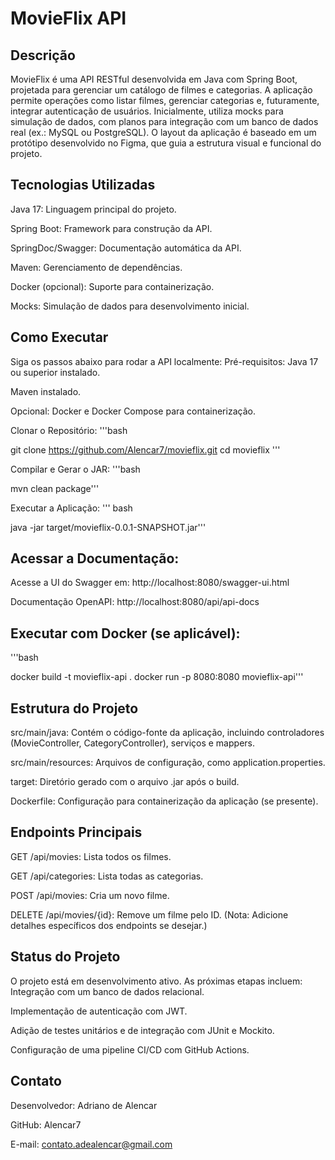 # MovieFlix API
## Descrição
MovieFlix é uma API RESTful desenvolvida em Java com Spring Boot, projetada para gerenciar um catálogo de filmes e categorias. A aplicação permite operações como listar filmes, gerenciar categorias e, futuramente, integrar autenticação de usuários. Inicialmente, utiliza mocks para simulação de dados, com planos para integração com um banco de dados real (ex.: MySQL ou PostgreSQL).
O layout da aplicação é baseado em um protótipo desenvolvido no Figma, que guia a estrutura visual e funcional do projeto.

## Tecnologias Utilizadas
Java 17: Linguagem principal do projeto.

Spring Boot: Framework para construção da API.

SpringDoc/Swagger: Documentação automática da API.

Maven: Gerenciamento de dependências.

Docker (opcional): Suporte para containerização.

Mocks: Simulação de dados para desenvolvimento inicial.

## Como Executar
Siga os passos abaixo para rodar a API localmente:
Pré-requisitos:
Java 17 ou superior instalado.

Maven instalado.

Opcional: Docker e Docker Compose para containerização.

Clonar o Repositório:
'''bash

git clone https://github.com/Alencar7/movieflix.git
cd movieflix '''

Compilar e Gerar o JAR:
'''bash

mvn clean package'''

Executar a Aplicação:
''' bash

java -jar target/movieflix-0.0.1-SNAPSHOT.jar'''

## Acessar a Documentação:
Acesse a UI do Swagger em: http://localhost:8080/swagger-ui.html

Documentação OpenAPI: http://localhost:8080/api/api-docs

## Executar com Docker (se aplicável):
'''bash

docker build -t movieflix-api .
docker run -p 8080:8080 movieflix-api'''

## Estrutura do Projeto
src/main/java: Contém o código-fonte da aplicação, incluindo controladores (MovieController, CategoryController), serviços e mappers.

src/main/resources: Arquivos de configuração, como application.properties.

target: Diretório gerado com o arquivo .jar após o build.

Dockerfile: Configuração para containerização da aplicação (se presente).

## Endpoints Principais
GET /api/movies: Lista todos os filmes.

GET /api/categories: Lista todas as categorias.

POST /api/movies: Cria um novo filme.

DELETE /api/movies/{id}: Remove um filme pelo ID.
(Nota: Adicione detalhes específicos dos endpoints se desejar.)

## Status do Projeto
O projeto está em desenvolvimento ativo. As próximas etapas incluem:
Integração com um banco de dados relacional.

Implementação de autenticação com JWT.

Adição de testes unitários e de integração com JUnit e Mockito.

Configuração de uma pipeline CI/CD com GitHub Actions.

## Contato
Desenvolvedor: Adriano de Alencar

GitHub: Alencar7

E-mail: contato.adealencar@gmail.com

